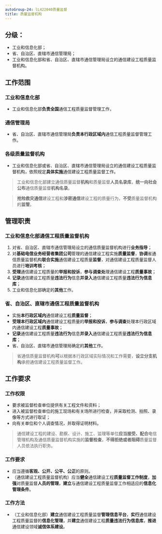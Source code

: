 ```yaml
---
autoGroup-24: lL422040质量监督
title: 质量监督机构
---
```

## 分级：
- 工业和信息化部；
- 省、自治区、直辖市通信管理局；
- 工业和信息化部和省、自治区、直辖市通信管理局设立的通信建设工程质量监督机构。

## 工作范围
### 工业和信息化部
- 工业和信息化部**负责全国**通信工程质量监督管理工作，
### 通信管理局
- 省、自治区、直辖市通信管理局**负责本行政区域内**通信工程质量监督管理工作。
### 各级质量监督机构
- 工业和信息化部或省、自治区、直辖市通信管理局设立的通信建设工程质量监督机构，依照规定**具体实施**通信建设工程质量监督工作。

> 工业和信息化部建立通信质量监督**机构**和质量监督**人员名录库**，**统一向社会公布**通信质量监督**机构名录**。

> **抢险救灾通信**建设工程和**涉密通信**建设工程的质量行为，**不受**质量监督机构的**监管**。

## 管理职责
### 工业和信息化部通信工程质量监督机构
1. 对省、自治区、直辖市通信管理局设立的通信质量监督机构进行**业务指导**；
2. 对**基础电信业务经营者集团公司**管理的通信建设工程实施**质量监督**，**协调**省通信质量监督机构**联合实施**通信建设工程质量**监督**，对通信建设工程质量监督人员进行**培训考核**；
3. **受理**通信建设工程质量的**举报和投诉**，**参与调查处**理通信建设工程**质量事故**；
4. **记录**通信建设工程质量**违法行为**信息**并录入**通信建设工程质量**违法行为信息库**；
5. 工业和信息化部确定的**其他**工作。

### 省、自治区、直辖市通信工程质量监督机构
- 实施**本行政区域内**通信建设工程**质量监督**；
- **受理本行政区域内**通信建设工程质量的**举报和投诉**，**参与调查**处理本行政区域内通信建设工程**质量事故**；
- **记录**通信建设工程质量**违法行为**信息**并录入**通信建设工程质量**违法行为信息库**；
- 省、自治区、直辖市通信管理局确定的**其他**工作。

> 省通信质量监督机构**可**以根据本行政区域实际情况和工作需要，**设立分支机构**承担通信建设工程质量监督工作。

## 工作要求
### 工作权限
- 要求被监督检查单位提供有关工程文件和资料；
- 进入被监督检查单位的施工现场和有关场所进行检查，并采取检测、拍照、录像等方式进行取证；
- 向有关单位和个人调查情况，并取得证明材料。

> 通信建设工程的建设、勘察、设计、施工、监理等单位**应当接受、配合**电信管理机构及通信质量监督机构实施的**监督检查**，**不得拒绝或者阻碍**质量监督人员依法执行职务。

### 工作要求
- 应当遵循**客观、公开、公平、公正**的原则。
- （通信建设工程质量监督机构）应当**健全**通信建设工程**质量监督工作制度**，**加强**对质量监督**人员的管理**，**建立**与通信建设工程质量监督工作相适应的**信息化管理条件**。

### 工作方法
- （工业和信息化部）**建立**通信建设工程质量监督**管理信息平台**，**实行**通信建设工程质量监督的**信息化管理**，并**建立**通信建设工程**质量违法行为信息库**，**推进**通信建设领域**诚信体系建设**。